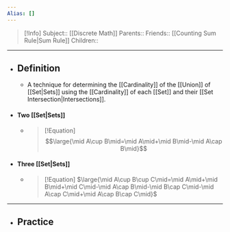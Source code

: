```yaml
---
Alias: []
---
```

> [!Info]
> Subject:: [[Discrete Math]]
> Parents:: 
> Friends:: [[Counting Sum Rule|Sum Rule]]
> Children:: 
---
- ## Definition
	- A technique for determining the [[Cardinality]] of the [[Union]] of [[Set|Sets]] using the [[Cardinality]] of each [[Set]] and their [[Set Intersection|Intersections]].
- #### Two [[Set|Sets]]
	- > [!Equation]
	  > $$\large{\mid A\cup B\mid=\mid A\mid+\mid B\mid-\mid A\cap B\mid}$$
- #### Three [[Set|Sets]]
	- > [!Equation]
	  > $\large{\mid A\cup B\cup C\mid=\mid A\mid+\mid B\mid+\mid C\mid-\mid A\cap B\mid-\mid B\cap C\mid-\mid A\cap C\mid+\mid A\cap B\cap C\mid}$
---
- ## Practice